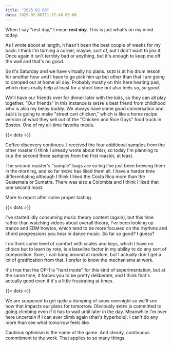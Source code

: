 ```yaml
---
title: "2025 02 08"
date: 2025-02-08T11:37:48-05:00
---
```


When I say "rest day," I mean _**rest day**_. This is just what's on my mind
today.<!--more-->

As I wrote about at length, it hasn't been the best couple of weeks for my back.
I think I'm turning a corner, maybe, sort of, but I don't want to jinx it. Once
again it isn't terribly bad or anything, but it's enough to keep me off the wall
and that's no good.

So it's Saturday and we have virtually no plans. `$KID` is at his drum lesson
for another hour and I have to go pick him up but other than that I am going to
camped out at home all day. Probably mostly on this here heating pad, which does
really help at least for a short time but also feels *so, so good*.

We'll have our friends over for dinner later with the kids, so they can all play
together. "Our friends" in this instance is `$WIFE`'s best friend from childhood
who is also my belay buddy. We always have some good conversation and `$WIFE` is
going to make "street cart chicken," which is like a home recipe version of what
they sell out of the "Chicken and Rice Guys" food truck in Boston. One of my
all-time favorite meals.

{{< dots >}}

Coffee discovery continues. I received the four additional samples from the
other roaster (I think I already wrote about this), so today I'm planning to cup
the second three samples from the first roaster, at least.

The second roaster's "sample" bags are so big I've just been brewing them in the
morning, and so far `$WIFE` has liked them all. I have a harder time
differentiating although I think I liked the Costa Rica more than the Guatemala
or Sumatra. There was also a Colombia and I think I liked that one second most.

More to report after some proper tasting.

{{< dots >}}

I've started idly consuming music theory content (again), but this time rather
than watching videos about overall theory, I've been looking up trance and EDM
howtos, which tend to be more focused on the rhythms and chord progressions you
hear in dance music. So far so good? I guess?

I do think some level of comfort with scales and keys, which I have no choice
but to learn by rote, is a baseline factor in my ability to do any sort of
composition. Sure, I can bang around at random, but I actually don't get a lot
of gratification from that. I prefer to know the mechanisms at work.

It's true that the OP-1 is "hard mode" for this kind of experimentation, but at
the same time, it forces you to be pretty deliberate, and I think that's
actually good even if it's a little frustrating at times.

{{< dots >}}

We are supposed to get quite a dumping of snow overnight so we'll see how that
impacts our plans for tomorrow. Obviously `$WIFE` is committed to going climbing
even if it has to wait until later in the day. Meanwhile I'm over here uncertain
if I can ever climb again (that's hyperbole). I can't do any more than see what
tomorrow feels like.

Cautious optimism is the name of the game. And steady, continuous commitment to
the work. That applies to so many things.
